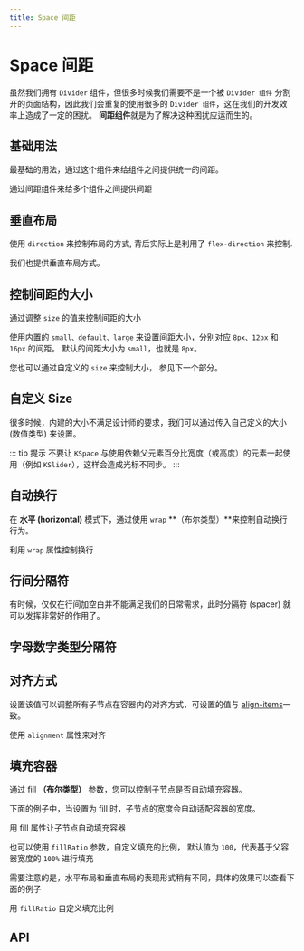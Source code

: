 ```yaml
---
title: Space 间距
---
```


# Space 间距

虽然我们拥有 `Divider` 组件，但很多时候我们需要不是一个被 `Divider 组件` 分割开的页面结构，因此我们会重复的使用很多的 `Divider 组件`，这在我们的开发效率上造成了一定的困扰。 **间距组件**就是为了解决这种困扰应运而生的。

## 基础用法

最基础的用法，通过这个组件来给组件之间提供统一的间距。

通过间距组件来给多个组件之间提供间距

<demo path="./def.vue" />

## 垂直布局

使用 `direction` 来控制布局的方式, 背后实际上是利用了 `flex-direction` 来控制.

我们也提供垂直布局方式。

<demo path="./verticalSpace.vue" />

## 控制间距的大小

通过调整 `size` 的值来控制间距的大小

使用内置的 `small、default、large` 来设置间距大小，分别对应 `8px、12px` 和 `16px` 的间距。 默认的间距大小为 `small`，也就是 `8px`。

您也可以通过自定义的 `size` 来控制大小， 参见下一个部分。

<demo path="./sizeSpace.vue" />

## 自定义 Size

很多时候，内建的大小不满足设计师的要求，我们可以通过传入自己定义的大小 (数值类型) 来设置。

<demo path="./customSizeSpace.vue" />

::: tip 提示
不要让 `KSpace` 与使用依赖父元素百分比宽度（或高度）的元素一起使用（例如 `KSlider`），这样会造成光标不同步。
:::

## 自动换行

在 **水平 (horizontal)** 模式下，通过使用 `wrap` **（布尔类型）**来控制自动换行行为。

利用 `wrap` 属性控制换行

<demo path="./wrapSpace.vue" />

## 行间分隔符

有时候，仅仅在行间加空白并不能满足我们的日常需求，此时分隔符 (spacer) 就可以发挥非常好的作用了。

## 字母数字类型分隔符

<demo path="./letterNumberSpace.vue" />

## 对齐方式

设置该值可以调整所有子节点在容器内的对齐方式，可设置的值与 [align-items](https://developer.mozilla.org/en-US/docs/Web/CSS/align-items)一致。

使用 `alignment` 属性来对齐

<demo path="./alignmentSpace.vue" />

## 填充容器

通过 fill **（布尔类型）** 参数，您可以控制子节点是否自动填充容器。

下面的例子中，当设置为 fill 时，子节点的宽度会自动适配容器的宽度。

用 fill 属性让子节点自动填充容器

<demo path="./fillSpace.vue" />

也可以使用 `fillRatio` 参数，自定义填充的比例， 默认值为 `100`，代表基于父容器宽度的 `100%` 进行填充

需要注意的是，水平布局和垂直布局的表现形式稍有不同，具体的效果可以查看下面的例子

用 `fillRatio` 自定义填充比例

<demo path="./fillRatioSpace.vue" />

## API

<API src="./space.json" lang="zh"></API>